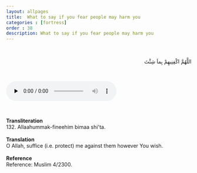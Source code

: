```yaml
---
layout: allpages
title:  What to say if you fear people may harm you
categories : [fortress]
order : 38
description: What to say if you fear people may harm you
---
```

&nbsp;
<div class="arabictext" dir="RTL">

اللَّهُمَّ اكْفِنِيهِمْ بِماَ شِئْتَ

</div>

&nbsp;


<audio controls  preload="none">
  <source src="{{ site.baseurl }}/audio/fortress/132.mp3" type="audio/mpeg">
Your browser does not support the audio element.
</audio>

&nbsp;

<div class="duaextra" tabindex="0"> <div onclick = "void(0)"><strong>Transliteration</strong></div> <div class="extra">
132. Allaahummak-fineehim bimaa shi'ta.

</div> </div> &nbsp; <div class="duaextra" tabindex="0"> <div onclick = "void(0)"><strong>Translation</strong></div> <div class="extra">
O Allah, suffice (i.e. protect) me against them however You wish.

</div> </div> &nbsp; <div class="duaextra" tabindex="0"> <div onclick = "void(0)"><strong>Reference</strong></div> <div class="extra">
Reference: Muslim 4/2300.

</div> </div>
